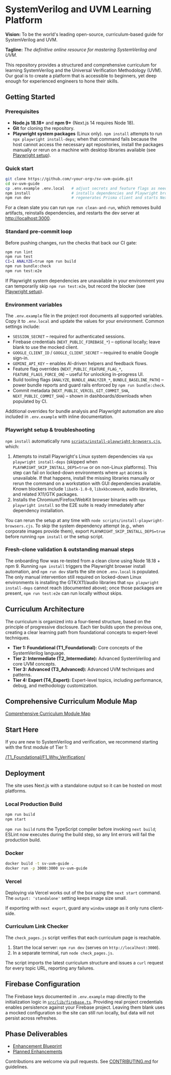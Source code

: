 # SystemVerilog and UVM Learning Platform

**Vision:** To be the world's leading open-source, curriculum-based guide for SystemVerilog and UVM.

**Tagline:** *The definitive online resource for mastering SystemVerilog and UVM.*

This repository provides a structured and comprehensive curriculum for learning SystemVerilog and the Universal Verification Methodology (UVM). Our goal is to create a platform that is accessible to beginners, yet deep enough for experienced engineers to hone their skills.

## Getting Started

### Prerequisites

* **Node.js 18.18+** and **npm 9+** (Next.js 14 requires Node 18).
* **Git** for cloning the repository.
* **Playwright system packages** (Linux only). `npm install` attempts to run `npx playwright install-deps`; when that command fails because the host cannot access the necessary apt repositories, install the packages manually or rerun on a machine with desktop libraries available (see [Playwright setup](#playwright-setup--troubleshooting)).

### Quick start

```bash
git clone https://github.com/<your-org>/sv-uvm-guide.git
cd sv-uvm-guide
cp .env.example .env.local   # adjust secrets and feature flags as needed
npm install                  # installs dependencies and Playwright browsers
npm run dev                  # regenerates Prisma client and starts Next.js
```

For a clean slate you can run `npm run clean-and-run`, which removes build artifacts, reinstalls dependencies, and restarts the dev server at <http://localhost:3000>.

### Standard pre-commit loop

Before pushing changes, run the checks that back our CI gate:

```bash
npm run lint
npm run test
CI=1 ANALYZE=true npm run build
npm run bundle:check
npm run test:e2e
```

If Playwright system dependencies are unavailable in your environment you can temporarily skip `npm run test:e2e`, but record the blocker (see [Playwright setup](#playwright-setup--troubleshooting)).

### Environment variables

The `.env.example` file in the project root documents all supported variables. Copy it to `.env.local` and update the values for your environment. Common settings include:

* `SESSION_SECRET` – required for authenticated sessions.
* Firebase credentials (`NEXT_PUBLIC_FIREBASE_*`) – optional locally; leave blank to use the mocked client.
* `GOOGLE_CLIENT_ID` / `GOOGLE_CLIENT_SECRET` – required to enable Google sign-in.
* `GEMINI_API_KEY` – enables AI-driven helpers and feedback flows.
* Feature flag overrides (`NEXT_PUBLIC_FEATURE_FLAG_*`, `FEATURE_FLAGS_FORCE_ON`) – useful for unlocking in-progress UI.
* Build tooling flags (`ANALYZE`, `BUNDLE_ANALYZER_*`, `BUNDLE_BASELINE_PATH`) – power bundle reports and guard rails enforced by `npm run bundle:check`.
* Commit metadata (`NEXT_PUBLIC_VERCEL_GIT_COMMIT_SHA`, `NEXT_PUBLIC_COMMIT_SHA`) – shown in dashboards/downloads when populated by CI.

Additional overrides for bundle analysis and Playwright automation are also included in `.env.example` with inline documentation.

### Playwright setup & troubleshooting

`npm install` automatically runs [`scripts/install-playwright-browsers.cjs`](scripts/install-playwright-browsers.cjs), which:

1. Attempts to install Playwright's Linux system dependencies via `npx playwright install-deps` (skipped when `PLAYWRIGHT_SKIP_INSTALL_DEPS=true` or on non-Linux platforms). This step can fail on locked-down environments where `apt` access is unavailable. If that happens, install the missing libraries manually or rerun the command on a workstation with GUI dependencies available. Known blockers include `libatk-1.0-0`, `libxkbcommon0`, audio libraries, and related X11/GTK packages.
2. Installs the Chromium/Firefox/WebKit browser binaries with `npx playwright install` so the E2E suite is ready immediately after dependency installation.

You can rerun the setup at any time with `node scripts/install-playwright-browsers.cjs`. To skip the system dependency attempt (e.g., when corporate images provide them), export `PLAYWRIGHT_SKIP_INSTALL_DEPS=true` before running `npm install` or the setup script.

### Fresh-clone validation & outstanding manual steps

The onboarding flow was re-tested from a clean clone using Node 18.18 + npm 9. Running `npm install` triggers the Playwright browser install automation, and `npm run dev` starts the site once `.env.local` is populated. The only manual intervention still required on locked-down Linux environments is installing the GTK/X11/audio libraries that `npx playwright install-deps` cannot reach (documented above); once those packages are present, `npm run test:e2e` can run locally without skips.

## Curriculum Architecture

The curriculum is organized into a four-tiered structure, based on the principle of progressive disclosure. Each tier builds upon the previous one, creating a clear learning path from foundational concepts to expert-level techniques.

*   **Tier 1: Foundational (T1_Foundational):** Core concepts of the SystemVerilog language.
*   **Tier 2: Intermediate (T2_Intermediate):** Advanced SystemVerilog and core UVM concepts.
*   **Tier 3: Advanced (T3_Advanced):** Advanced UVM techniques and patterns.
*   **Tier 4: Expert (T4_Expert):** Expert-level topics, including performance, debug, and methodology customization.

## Comprehensive Curriculum Module Map

[Comprehensive Curriculum Module Map](COMPREHENSIVE_CURRICULUM_MODULE_MAP.md)

## Start Here

If you are new to SystemVerilog and verification, we recommend starting with the first module of Tier 1:

[/T1_Foundational/F1_Why_Verification/](/T1_Foundational/F1_Why_Verification/)

## Deployment

The site uses Next.js with a standalone output so it can be hosted on most platforms.

### Local Production Build

```bash
npm run build
npm start
```

`npm run build` runs the TypeScript compiler before invoking `next build`; ESLint now executes during the build step, so any lint errors will fail the production build.

### Docker

```bash
docker build -t sv-uvm-guide .
docker run -p 3000:3000 sv-uvm-guide
```

### Vercel

Deploying via Vercel works out of the box using the `next start` command. The `output: 'standalone'` setting keeps image size small.

If exporting with `next export`, guard any `window` usage as it only runs client-side.

### Curriculum Link Checker

The `check_pages.js` script verifies that each curriculum page is reachable.

1. Start the local server: `npm run dev` (serves on `http://localhost:3000`).
2. In a separate terminal, run `node check_pages.js`.

The script imports the latest curriculum structure and issues a `curl` request for every topic URL, reporting any failures.

## Firebase Configuration

The Firebase keys documented in `.env.example` map directly to the initialization logic in [`src/lib/firebase.ts`](src/lib/firebase.ts). Providing real project credentials enables persistence against your Firebase project. Leaving them blank uses a mocked configuration so the site can still run locally, but data will not persist across refreshes.

## Phase Deliverables

* [Enhancement Blueprint](enhance.md)
* [Planned Enhancements](enhancements.md)

Contributions are welcome via pull requests. See [CONTRIBUTING.md](CONTRIBUTING.md) for guidelines.
